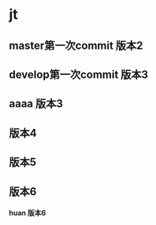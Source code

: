 # jt

## master第一次commit 版本2

## develop第一次commit  版本3

## aaaa  版本3

## 版本4

## 版本5

## 版本6








#### huan 版本6